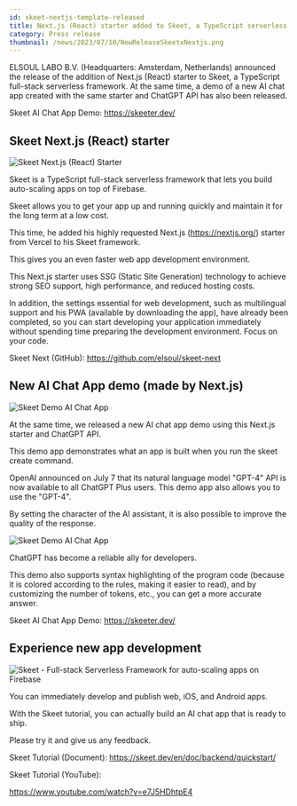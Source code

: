 ```yaml
---
id: skeet-nextjs-template-released
title: Next.js (React) starter added to Skeet, a TypeScript serverless framework. A new AI Chat App demo has also been released.
category: Press release
thumbnail: /news/2023/07/10/NewReleaseSkeetxNextjs.png
---
```


ELSOUL LABO B.V. (Headquarters: Amsterdam, Netherlands) announced the release of
the addition of Next.js (React) starter to Skeet, a TypeScript full-stack
serverless framework. At the same time, a demo of a new AI chat app created with
the same starter and ChatGPT API has also been released.

Skeet AI Chat App Demo: https://skeeter.dev/

## Skeet Next.js (React) starter

![Skeet Next.js (React) Starter](/news/2023/07/10/WebAppBoilerplate.png)

Skeet is a TypeScript full-stack serverless framework that lets you build
auto-scaling apps on top of Firebase.

Skeet allows you to get your app up and running quickly and maintain it for the
long term at a low cost.

This time, he added his highly requested Next.js (https://nextjs.org/) starter
from Vercel to his Skeet framework.

This gives you an even faster web app development environment.

This Next.js starter uses SSG (Static Site Generation) technology to achieve
strong SEO support, high performance, and reduced hosting costs.

In addition, the settings essential for web development, such as multilingual
support and his PWA (available by downloading the app), have already been
completed, so you can start developing your application immediately without
spending time preparing the development environment. Focus on your code.

Skeet Next (GitHub): https://github.com/elsoul/skeet-next

## New AI Chat App demo (made by Next.js)

![Skeet Demo AI Chat App](/news/2023/07/10/CreateChatRoom.png)

At the same time, we released a new AI chat app demo using this Next.js starter
and ChatGPT API.

This demo app demonstrates what an app is built when you run the skeet create
command.

OpenAI announced on July 7 that its natural language model "GPT-4" API is now
available to all ChatGPT Plus users. This demo app also allows you to use the
"GPT-4".

By setting the character of the AI assistant, it is also possible to improve the
quality of the response.

![Skeet Demo AI Chat App](/news/2023/07/10/ChatWithCodeHighlight.png)

ChatGPT has become a reliable ally for developers.

This demo also supports syntax highlighting of the program code (because it is
colored according to the rules, making it easier to read), and by customizing
the number of tokens, etc., you can get a more accurate answer.

Skeet AI Chat App Demo: https://skeeter.dev/

## Experience new app development

![Skeet - Full-stack Serverless Framework for auto-scaling apps on Firebase](/news/2023/06/13/EffortlessServerlessSkeet.png)

You can immediately develop and publish web, iOS, and Android apps.

With the Skeet tutorial, you can actually build an AI chat app that is ready to
ship.

Please try it and give us any feedback.

Skeet Tutorial (Document): https://skeet.dev/en/doc/backend/quickstart/

Skeet Tutorial (YouTube):

https://www.youtube.com/watch?v=e7J5HDhtpE4

